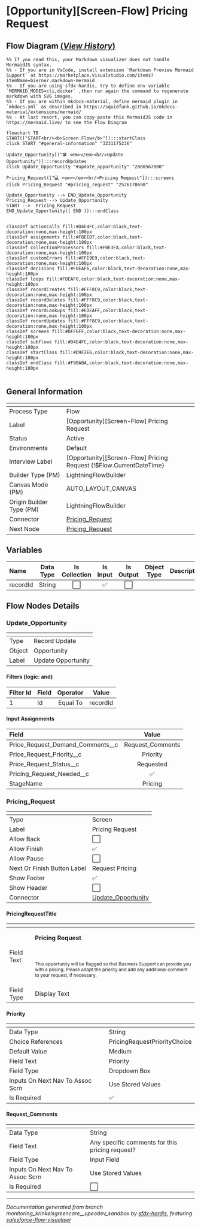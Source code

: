 # [Opportunity][Screen-Flow] Pricing Request

## Flow Diagram [(_View History_)](Opportunity_Screen_Flow_Pricing_Request-history.md)

```mermaid
%% If you read this, your Markdown visualizer does not handle MermaidJS syntax.
%% - If you are in VsCode, install extension `Markdown Preview Mermaid Support` at https://marketplace.visualstudio.com/items?itemName=bierner.markdown-mermaid
%% - If you are using sfdx-hardis, try to define env variable `MERMAID_MODES=cli,docker` ,then run again the command to regenerate markdown with SVG images.
%% - If you are within mkdocs-material, define mermaid plugin in `mkdocs.yml` as described in https://squidfunk.github.io/mkdocs-material/extensions/mermaid/
%% - At last resort, you can copy-paste this MermaidJS code in https://mermaid.live/ to see the Flow Diagram

flowchart TB
START(["START<br/><b>Screen Flow</b>"]):::startClass
click START "#general-information" "3231175236"

Update_Opportunity[("🛠️ <em></em><br/>Update Opportunity")]:::recordUpdates
click Update_Opportunity "#update_opportunity" "2880567800"

Pricing_Request(["💻 <em></em><br/>Pricing Request"]):::screens
click Pricing_Request "#pricing_request" "2526170698"

Update_Opportunity --> END_Update_Opportunity
Pricing_Request --> Update_Opportunity
START -->  Pricing_Request
END_Update_Opportunity(( END )):::endClass


classDef actionCalls fill:#D4E4FC,color:black,text-decoration:none,max-height:100px
classDef assignments fill:#FBEED7,color:black,text-decoration:none,max-height:100px
classDef collectionProcessors fill:#F0E3FA,color:black,text-decoration:none,max-height:100px
classDef customErrors fill:#FFE9E9,color:black,text-decoration:none,max-height:100px
classDef decisions fill:#FDEAF6,color:black,text-decoration:none,max-height:100px
classDef loops fill:#FDEAF6,color:black,text-decoration:none,max-height:100px
classDef recordCreates fill:#FFF8C9,color:black,text-decoration:none,max-height:100px
classDef recordDeletes fill:#FFF8C9,color:black,text-decoration:none,max-height:100px
classDef recordLookups fill:#EDEAFF,color:black,text-decoration:none,max-height:100px
classDef recordUpdates fill:#FFF8C9,color:black,text-decoration:none,max-height:100px
classDef screens fill:#DFF6FF,color:black,text-decoration:none,max-height:100px
classDef subflows fill:#D4E4FC,color:black,text-decoration:none,max-height:100px
classDef startClass fill:#D9F2E6,color:black,text-decoration:none,max-height:100px
classDef endClass fill:#F9BABA,color:black,text-decoration:none,max-height:100px


```

<!-- Flow description -->

## General Information

|<!-- -->|<!-- -->|
|:---|:---|
|Process Type| Flow|
|Label|[Opportunity][Screen-Flow] Pricing Request|
|Status|Active|
|Environments|Default|
|Interview Label|[Opportunity][Screen-Flow] Pricing Request {!$Flow.CurrentDateTime}|
| Builder Type (PM)|LightningFlowBuilder|
| Canvas Mode (PM)|AUTO_LAYOUT_CANVAS|
| Origin Builder Type (PM)|LightningFlowBuilder|
|Connector|[Pricing_Request](#pricing_request)|
|Next Node|[Pricing_Request](#pricing_request)|


## Variables

|Name|Data Type|Is Collection|Is Input|Is Output|Object Type|Description|
|:-- |:--:|:--:|:--:|:--:|:--:|:--  |
|recordId|String|⬜|✅|⬜|<!-- -->|<!-- -->|


## Flow Nodes Details

### Update_Opportunity

|<!-- -->|<!-- -->|
|:---|:---|
|Type|Record Update|
|Object|Opportunity|
|Label|Update Opportunity|


#### Filters (logic: **and**)

|Filter Id|Field|Operator|Value|
|:-- |:-- |:--:|:--: |
|1|Id| Equal To|recordId|




#### Input Assignments

|Field|Value|
|:-- |:--: |
|Price_Request_Demand_Comments__c|Request_Comments|
|Price_Request_Priority__c|Priority|
|Price_Request_Status__c|Requested|
|Pricing_Request_Needed__c|✅|
|StageName|Pricing|




### Pricing_Request

|<!-- -->|<!-- -->|
|:---|:---|
|Type|Screen|
|Label|Pricing Request|
|Allow Back|⬜|
|Allow Finish|✅|
|Allow Pause|⬜|
|Next Or Finish Button Label|Request Pricing|
|Show Footer|✅|
|Show Header|⬜|
|Connector|[Update_Opportunity](#update_opportunity)|


#### PricingRequestTitle

|<!-- -->|<!-- -->|
|:---|:---|
|Field Text|<p><strong style="font-size: 16px;">Pricing Request</strong></p><p><br></p><p><span style="font-size: 12px;">This opportunity will be flagged so that Business Support can provide you with a pricing. Please adapt the priority and add any additional comment to your request, if necessary.</span></p>|
|Field Type| Display Text|




#### Priority

|<!-- -->|<!-- -->|
|:---|:---|
|Data Type|String|
|Choice References|PricingRequestPriorityChoice|
|Default Value|Medium|
|Field Text|Priority|
|Field Type| Dropdown Box|
|Inputs On Next Nav To Assoc Scrn| Use Stored Values|
|Is Required|✅|




#### Request_Comments

|<!-- -->|<!-- -->|
|:---|:---|
|Data Type|String|
|Field Text|Any specific comments for this pricing request?|
|Field Type| Input Field|
|Inputs On Next Nav To Assoc Scrn| Use Stored Values|
|Is Required|⬜|








___

_Documentation generated from branch monitoring_krinkelsgreencare__upeodev_sandbox by [sfdx-hardis](https://sfdx-hardis.cloudity.com), featuring [salesforce-flow-visualiser](https://github.com/toddhalfpenny/salesforce-flow-visualiser)_